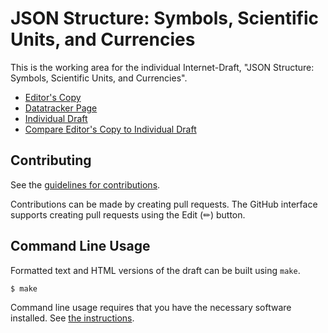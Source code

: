 <!-- regenerate: on (set to off if you edit this file) -->

# JSON Structure: Symbols, Scientific Units, and Currencies

This is the working area for the individual Internet-Draft, "JSON Structure: Symbols, Scientific Units, and Currencies".

* [Editor's Copy](https://json-structure.github.io/units/#go.draft-vasters-json-structure-units.html)
* [Datatracker Page](https://datatracker.ietf.org/doc/draft-vasters-json-structure-units)
* [Individual Draft](https://datatracker.ietf.org/doc/html/draft-vasters-json-structure-units)
* [Compare Editor's Copy to Individual Draft](https://json-structure.github.io/units/#go.draft-vasters-json-structure-units.diff)


## Contributing

See the
[guidelines for contributions](https://github.com/json-structure/units/blob/main/CONTRIBUTING.md).

Contributions can be made by creating pull requests.
The GitHub interface supports creating pull requests using the Edit (✏) button.


## Command Line Usage

Formatted text and HTML versions of the draft can be built using `make`.

```sh
$ make
```

Command line usage requires that you have the necessary software installed.  See
[the instructions](https://github.com/martinthomson/i-d-template/blob/main/doc/SETUP.md).

